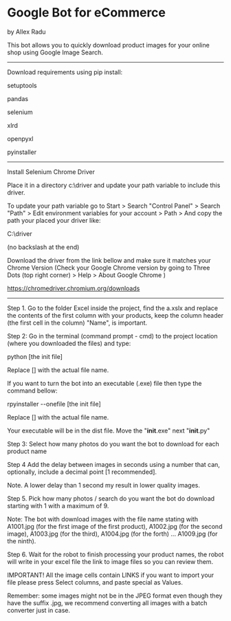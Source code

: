 # Google Bot for eCommerce
by Allex Radu

This bot allows you to quickly download product images for your online shop using Google Image Search.

---------------------------------------

Download requirements using pip install:

setuptools

pandas

selenium

xlrd

openpyxl

pyinstaller

---------------------------------------
Install Selenium Chrome Driver

Place it in a directory c:\driver and update your path variable to include this driver.

To update your path variable go to Start > Search "Control Panel" > Search "Path" > Edit environment variables for your account > Path > And copy the path your placed your driver like:

C:\driver

(no backslash at the end)

Download the driver from the link bellow and make sure it matches your Chrome Version (Check your Google Chrome version by going to Three Dots (top right corner) > Help > About Google Chrome )

https://chromedriver.chromium.org/downloads 

 ---------------------------------------
 
Step 1. Go to the folder Excel inside the project, find the a.xslx and replace the contents of the first column with your products, keep the column header (the first cell in the column) "Name", is important.

Step 2: Go in the terminal (command prompt - cmd) to the project location (where you downloaded the files) and type:

python  [the init file]

Replace [] with the actual file name.

If you want to turn the bot into an executable (.exe) file then type the command bellow: 

rpyinstaller --onefile [the init file]

Replace [] with the actual file name.
 
Your executable will be in the dist file. Move the "__init__.exe" next "__init__.py" 

Step 3: Select how many photos do you want the bot to download for each product name
 
Step 4 Add the delay between images in seconds using a number that can, optionally, include a decimal point [1 recommended]. 

Note. A lower delay than 1 second my result in lower quality images.

Step 5. Pick how many photos / search do you want the bot do download starting with 1 with a maximum of 9.

Note: The bot with download images with the file name stating with A1001.jpg (for the first image of the first product), A1002.jpg (for the second image), A1003.jpg (for the third), A1004.jpg (for the forth) ... A1009.jpg (for the ninth).

Step 6. Wait for the robot to finish processing your product names, the robot will write in your excel file the link to image files so you can review them.

IMPORTANT! All the image cells contain LINKS if you want to import your file please press Select columns, and paste special as Values.

Remember: some images might not be in the JPEG format even though they have the suffix .jpg, we recommend converting all images with a batch converter just in case. 



 
